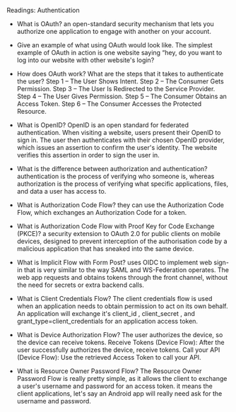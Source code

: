 Readings: Authentication

- What is OAuth?
an open-standard security mechanism that lets you authorize one application to engage with another on your account.

- Give an example of what using OAuth would look like.
The simplest example of OAuth in action is one website saying “hey, do you want to log into our website with other website's login?

- How does OAuth work? What are the steps that it takes to authenticate the user?
Step 1 – The User Shows Intent.
Step 2 – The Consumer Gets Permission.
Step 3 – The User Is Redirected to the Service Provider.
Step 4 – The User Gives Permission.
Step 5 – The Consumer Obtains an Access Token.
Step 6 – The Consumer Accesses the Protected Resource.

- What is OpenID?
OpenID is an open standard for federated authentication. When visiting a website, users present their OpenID to sign in. The user then authenticates with their chosen OpenID provider, which issues an assertion to confirm the user's identity. The website verifies this assertion in order to sign the user in.





- What is the difference between authorization and authentication?
authentication is the process of verifying who someone is, whereas authorization is the process of verifying what specific applications, files, and data a user has access to.

- What is Authorization Code Flow?
they can use the Authorization Code Flow, which exchanges an Authorization Code for a token.

- What is Authorization Code Flow with Proof Key for Code Exchange (PKCE)?
a security extension to OAuth 2.0 for public clients on mobile devices, designed to prevent interception of the authorisation code by a malicious application that has sneaked into the same device.

- What is Implicit Flow with Form Post?
uses OIDC to implement web sign-in that is very similar to the way SAML and WS-Federation operates. The web app requests and obtains tokens through the front channel, without the need for secrets or extra backend calls.

- What is Client Credentials Flow?
The client credentials flow is used when an application needs to obtain permission to act on its own behalf. An application will exchange it's client_id , client_secret , and grant_type=client_credentials for an application access token.

- What is Device Authorization Flow?
The user authorizes the device, so the device can receive tokens. Receive Tokens (Device Flow): After the user successfully authorizes the device, receive tokens. Call your API (Device Flow): Use the retrieved Access Token to call your API.

- What is Resource Owner Password Flow?
The Resource Owner Password Flow is really pretty simple, as it allows the client to exchange a user's username and password for an access token. it means the client applications, let's say an Android app will really need ask for the username and password.
